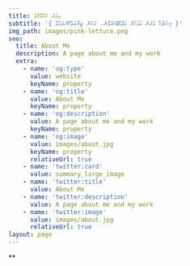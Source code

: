 ```yaml
---
title: އިތުރު މަޢުލޫމާތު
subtitle: '{ މިޞަފްހާ ވަރަށް އަވަހަށް އަޕްޑޭޓްކުރެވޭނެ، ފަހުން ޒިޔާރަތްކޮށްލައްވާ }'
img_path: images/pink-lettuce.png
seo:
  title: About Me
  description: A page about me and my work
  extra:
    - name: 'og:type'
      value: website
      keyName: property
    - name: 'og:title'
      value: About Me
      keyName: property
    - name: 'og:description'
      value: A page about me and my work
      keyName: property
    - name: 'og:image'
      value: images/about.jpg
      keyName: property
      relativeUrl: true
    - name: 'twitter:card'
      value: summary_large_image
    - name: 'twitter:title'
      value: About Me
    - name: 'twitter:description'
      value: A page about me and my work
    - name: 'twitter:image'
      value: images/about.jpg
      relativeUrl: true
layout: page
---
```

**
